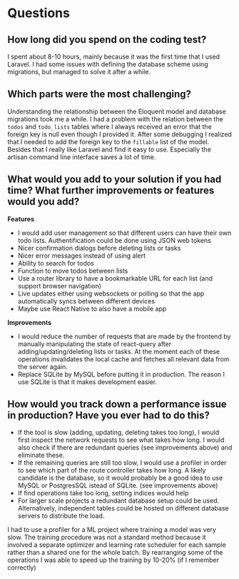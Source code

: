 # Questions

## How long did you spend on the coding test?

I spent about 8-10 hours, mainly because it was the first time that I used Laravel. I had some issues with defining the database scheme using migrations, but managed to solve it after a while.

## Which parts were the most challenging?

Understanding the relationship between the Eloquent model and database migrations took me a while. I had a problem with the relation between the `todos` and `todo_lists` tables where I always received an error that the foreign key is null even though I provided it. After some debugging I realized that I needed to add the foreign key to the `fillable` list of the model.
Besides that I really like Laravel and find it easy to use. Especially the artisan command line interface saves a lot of time.

## What would you add to your solution if you had time? What further improvements or features would you add?

**Features**

- I would add user management so that different users can have their own todo lists. Authentification could be done using JSON web tokens
- Nicer confirmation dialogs before deleting lists or tasks
- Nicer error messages instead of using alert
- Ability to search for todos
- Function to move todos between lists
- Use a router library to have a bookmarkable URL for each list (and support browser navigation)
- Live updates either using websockets or polling so that the app automatically syncs between different devices
- Maybe use React Native to also have a mobile app

**Improvements**

- I would reduce the number of requests that are made by the frontend by manually manipulating the state of react-query after adding/updating/deleting lists or tasks. At the moment each of these operations invalidates the local cache and fetches all relevant data from the server again.
- Replace SQLite by MySQL before putting it in production. The reason I use SQLite is that it makes development easier.

## How would you track down a performance issue in production? Have you ever had to do this?

- If the tool is slow (adding, updating, deleting takes too long), I would first inspect the network requests to see what takes how long. I would also check if there are redundant queries (see improvements above) and eliminate these.
- If the remaining queries are still too slow, I would use a profiler in order to see which part of the route controller takes how long. A likely candidate is the database, so it would probably be a good idea to use MySQL or PostgresSQL istead of SQLite. (see improvements above)
- If find operations take too long, setting indices would help
- For larger scale projects a redundant database setup could be used. Alternatively, independent tables could be hosted on different database servers to distribute the load.

I had to use a profiler for a ML project where training a model was very slow. The training procedure was not a standard method because it involved a separate optimizer and learning rate scheduler for each sample rather than a shared one for the whole batch. By rearranging some of the operations I was able to speed up the training by 10-20% (if I remember correctly)
